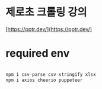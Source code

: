 # 제로초 크롤링 강의

[https://pptr.dev/](https://pptr.dev/)

# required env

```js

npm i csv-parse csv-stringify xlsx
npm i axios cheerio puppeteer
```
